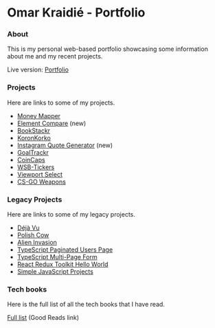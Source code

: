 # Omar Kraidié - Portfolio

### About

This is my personal web-based portfolio showcasing some information about me and my recent projects.

Live version: [Portfolio][0]

### Projects

Here are links to some of my projects.

-   [Money Mapper][money-mapper]
-   [Element Compare][element-compare] (new)
-   [BookStackr][bookstackr]
-   [KoronKorko][koronkorko]
-   [Instagram Quote Generator][ig-quote-image-generator] (new)
-   [GoalTrackr][goal-trackr]
-   [CoinCaps][coincaps]
-   [WSB-Tickers][wsb-tickers]
-   [Viewport Select][viewport-select]
-   [CS-GO Weapons][cs-go weapons]

### Legacy Projects

Here are links to some of my legacy projects.

-   [Déjà Vu][déjà vu]
-   [Polish Cow][Polish_Cow]
-   [Alien Invasion][alien invasion]
-   [TypeScript Paginated Users Page][typescript paginated users page]
-   [TypeScript Multi-Page Form][ts-multi-page-form]
-   [React Redux Toolkit Hello World][react redux toolkit hello world]
-   [Simple JavaScript Projects][Simple JavaScript Projects]

### Tech books

Here is the full list of all the tech books that I have read.

[Full list][1] (Good Reads link)

[0]: https://omarkraidie.com/
[1]: https://www.goodreads.com/review/list/135003326-0mppu?ref=nav_mybooks&shelf=programming

<!-- Projects -->

[money-mapper]: https://moneymapper.vercel.app/
[koronkorko]: https://www.koronkorko.com/
[element-compare]: https://elementcompare.vercel.app/
[ig-quote-image-generator]: https://instagram-quote-generator.vercel.app/
[bookstackr]: https://bookstackr.netlify.app/
[goal-trackr]: https://goaltrackr.vercel.app/
[wsb-tickers]: https://wsb-tickers.netlify.app/
[coincaps]: https://coincaps.netlify.app/
[ts-multi-page-form]: https://ts-multi-page-form.netlify.app/
[viewport-select]: https://viewportselect.netlify.app/
[alien invasion]: https://github.com/0mppula/Alien_Invasion
[cs-go weapons]: https://csgo-weapons.netlify.app/
[déjà vu]: https://dejavu-app.netlify.app/
[typescript paginated users page]: https://ts-paginated-users-page.netlify.app/
[react redux toolkit hello world]: https://react-redux-toolkit-hello-world.netlify.app/
[Polish_Cow]: https://polishcow.netlify.app/
[Simple JavaScript Projects]: https://simplejsprojects.netlify.app/
